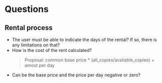 # Questions

## Rental process
  * The user must be able to indicate the days of the rental? If so, there is any limitations on that?
  * How is the cost of the rent calculated?
    > Proposal: common base price * (all_copies/avaliable_copies) + amout per day
  * Can be the base price and the price per day negative or zero?